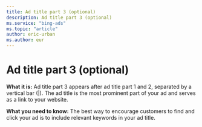 ```yaml
---
title: Ad title part 3 (optional)
description: Ad title part 3 (optional)
ms.service: "bing-ads"
ms.topic: "article"
author: eric-urban
ms.author: eur
---
```


# Ad title part 3 (optional)

**What it is:** Ad title part 3 appears after ad title part 1 and 2, separated by a vertical bar (|). The ad title is the most prominent part of your ad and serves as a link to your website.

**What you need to know:** The best way to encourage customers to find and click your ad is to include relevant keywords in your ad title.


